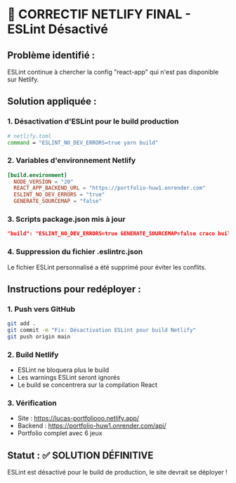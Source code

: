 # 🚨 CORRECTIF NETLIFY FINAL - ESLint Désactivé

## Problème identifié :
ESLint continue à chercher la config "react-app" qui n'est pas disponible sur Netlify.

## Solution appliquée :

### 1. Désactivation d'ESLint pour le build production
```bash
# netlify.toml
command = "ESLINT_NO_DEV_ERRORS=true yarn build"
```

### 2. Variables d'environnement Netlify
```toml
[build.environment]
  NODE_VERSION = "20"
  REACT_APP_BACKEND_URL = "https://portfolio-huw1.onrender.com"
  ESLINT_NO_DEV_ERRORS = "true"
  GENERATE_SOURCEMAP = "false"
```

### 3. Scripts package.json mis à jour
```json
"build": "ESLINT_NO_DEV_ERRORS=true GENERATE_SOURCEMAP=false craco build"
```

### 4. Suppression du fichier .eslintrc.json
Le fichier ESLint personnalisé a été supprimé pour éviter les conflits.

## Instructions pour redéployer :

### 1. Push vers GitHub
```bash
git add .
git commit -m "Fix: Désactivation ESLint pour build Netlify"
git push origin main
```

### 2. Build Netlify
- ESLint ne bloquera plus le build
- Les warnings ESLint seront ignorés
- Le build se concentrera sur la compilation React

### 3. Vérification
- Site : https://lucas-portfoliooo.netlify.app/
- Backend : https://portfolio-huw1.onrender.com/api/
- Portfolio complet avec 6 jeux

## Statut : ✅ SOLUTION DÉFINITIVE
ESLint est désactivé pour le build de production, le site devrait se déployer !